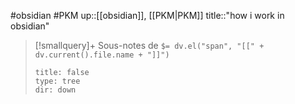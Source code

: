 #obsidian #PKM 
up::[[obsidian]], [[PKM|PKM]]
title::"how i work in obsidian"

> [!smallquery]+ Sous-notes de `$= dv.el("span", "[[" + dv.current().file.name + "]]")`
> ```breadcrumbs
> title: false
> type: tree
> dir: down
> ```


